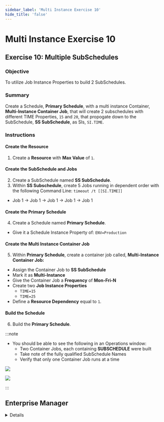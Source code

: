```yaml
---
sidebar_label: 'Multi Instance Exercise 10'
hide_title: 'false'
---
```


<head>
  <meta name="robots" content="noindex, nofollow" />
</head>

# Multi Instance Exercise 10

## Exercise 10: Multiple SubSchedules

### Objective

To utilize Job Instance Properties to build 2 SubSchedules.

### Summary

Create a Schedule, **Primary Schedule**, with a multi instance Container, **Multi-Instance Container Job**, that will create 2 subschedules with different TIME Properties, ```15``` and ```20```, that propogate down to the SubSchedule, **SS SubSchedule**, as SIs, ```SI.TIME```. 

### Instructions

#### Create the Resource

1. Create a **Resource** with **Max Value** of ```1```.

#### Create the SubSchedule and Jobs

2. Create a SubSchedule named **SS SubSchedule**.
3. Within **SS Subschedule**, create 5 Jobs running in dependent order with the following Command Line: ```timeout /t [[SI.TIME]]```
  * Job 1 &rarr; Job 1 &rarr; Job 1 &rarr; Job 1 &rarr; Job 1

#### Create the Primary Schedule
4. Create a Schedule named **Primary Schedule**.
  * Give it a Schedule Instance Property of: ```ENV=Production```

#### Create the Multi Instance Container Job

5. Within **Primary Schedule**, create a container job called, **Multi-Instance Container Job:**  
  * Assign the Container Job to **SS SubSchedule**  
  * Mark it as **Multi-Instance**  
  * Give the Container Job a **Frequency** of **Mon-Fri-N**
  * Create two **Job Instance Properties**
    * ```TIME=15```
    * ```TIME=25```
  * Define a **Resource Dependency** equal to ```1```.

#### Build the Schedule

6. Build the **Primary Schedule**.

:::note 

* You should be able to see the following in an Operations window:  
  * Two Container Jobs, each containing **SUBSCHEDULE** were built
  * Take note of the fully qualified SubSchedule Names
  * Verify that only one Container Job runs at a time

![](../static/imgadvanced/MIEx10Solution1.png)

![](../static/imgadvanced/MIEx10Solution2.png)

:::


## Enterprise Manager

<details>

1.	Create a Schedule named **PRIMARY SCHEDULE**.
    * Give it a Schedule Instance Property of: ```ENV=PRODUCTION```
2.	Create a SubSchedule named **SUBSCHEDULE**.  
    * Do **NOT** give it a Schedule Instance Property
3.	Within **SUBSCHEDULE**, create 5 Jobs running in dependent order with the following Command Line: ```Timeout /t [[SI.TIME]]```
4.	Within **PRIMARY SCHEDULE**, create a Multi-Instance Container Job:  
    * Assign the Container Job to **SUBSCHEDULE**  
    * Mark it as **Multi-Instance**  
    * Give the Container Job a Mon-Fri-N **Frequency**  
    * Create two **Job Instance Properties**
    * ```TIME=15```
    * ```TIME=25```
5.	Create a **Resource** with a **Max Value** of ```1```.
6.	Give the **Container Job** a **Resource Dependency** with **Resource** = ```1```.
7.	Build the Schedule.
8.	Verify the following in an Operations window:  
    * Two Container Jobs, each containing **SUBSCHEDULE** were built
    * Take note of the fully qualified SubSchedule Names
    * Verify that only one Container Job runs at a time

</details>